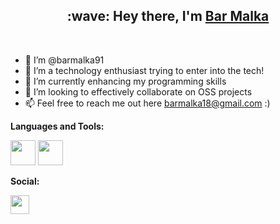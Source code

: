 <h2 align="center"> :wave: Hey there, I'm <a href="https://github.com/barmalka91" target="_blank">Bar Malka</a> </h2>

<br />

- 👋 I’m @barmalka91
- 👀 I’m a technology enthusiast trying to enter into the tech!
- 🌱 I’m currently enhancing my programming skills
- 💞️ I’m looking to effectively collaborate on OSS projects
- 📫 Feel free to reach me out here barmalka18@gmail.com :)

**Languages and Tools:**

<p>
<img src="https://cdn.jsdelivr.net/npm/programming-languages-logos/src/java/java.png" height="40">
<img src="https://cdn.jsdelivr.net/npm/programming-languages-logos/src/javascript/javascript.png" height="40">
</p>


**Social:**

<a href="https://www.linkedin.com/in/bmalka/" alt="bmalka's linkedin" target="_blank">
  <img src="https://img.shields.io/badge/LinkedIn-0077B5?style=for-the-badge&logo=linkedin&logoColor=white" height="30" />
</a> 


<!---
barmalka91/barmalka91 is a ✨ special ✨ repository because its `README.md` (this file) appears on your GitHub profile.
You can click the Preview link to take a look at your changes.
--->

